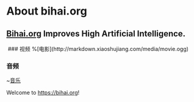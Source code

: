 # About bihai.org

## [Bihai.org](https://bihai.org) Improves High Artificial Intelligence.
<img src="https://octodex.github.com/images/minion.png" alt="图片替换文本" width="0" height="0" align="bottom"  />
### 视频
%[电影](http://markdown.xiaoshujiang.com/media/movie.ogg)

### 音频
~[音乐](http://markdown.xiaoshujiang.com/media/horse.ogg)

Welcome to https://bihai.org!




